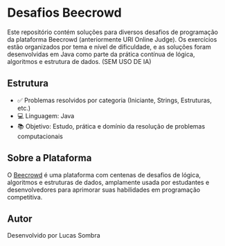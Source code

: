 # Desafios Beecrowd

Este repositório contém soluções para diversos desafios de programação da plataforma Beecrowd (anteriormente URI Online Judge). Os exercícios estão organizados por tema e nível de dificuldade, e as soluções foram desenvolvidas em Java como parte da prática contínua de lógica, algoritmos e estrutura de dados. (SEM USO DE IA)

## Estrutura

- ✅ Problemas resolvidos por categoria (Iniciante, Strings, Estruturas, etc.)
- 💻 Linguagem: Java
- 📚 Objetivo: Estudo, prática e domínio da resolução de problemas computacionais

## Sobre a Plataforma

O [Beecrowd](https://www.beecrowd.com.br/) é uma plataforma com centenas de desafios de lógica, algoritmos e estruturas de dados, amplamente usada por estudantes e desenvolvedores para aprimorar suas habilidades em programação competitiva.

## Autor

Desenvolvido por Lucas Sombra 

